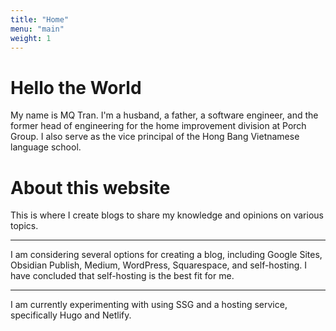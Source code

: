 ```yaml
---
title: "Home"
menu: "main"
weight: 1
---
```

# Hello the World

My name is MQ Tran. I'm a husband, a father, a software engineer, and the former head of engineering for the home improvement division at Porch Group. I also serve as the vice principal of the Hong Bang Vietnamese language school.

# About this website

This is where I create blogs to share my knowledge and opinions on various topics.

---

I am considering several options for creating a blog, including Google Sites, Obsidian Publish, Medium, WordPress, Squarespace, and self-hosting. I have concluded that self-hosting is the best fit for me.

---

I am currently experimenting with using SSG and a hosting service, specifically Hugo and Netlify.